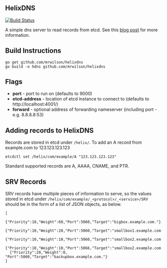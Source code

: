 ## HelixDNS

 [![Build Status](https://travis-ci.org/mrwilson/helixdns.png?branch=master)](https://travis-ci.org/mrwilson/helixdns)

  A simple dns server to read records from etcd. See this [blog post](http://probablyfine.co.uk/2014/03/02/serving-dns-records-from-etcd/) for more information.

## Build Instructions

    go get github.com/mrwilson/helixdns
    go build -o hdns github.com/mrwilson/helixdns

## Flags

 * **port** - port to run on (defaults to 9000)
 * **etcd-address** - location of etcd instance to connect to (defaults to http://localhost:4001/)
 * **forward** - optional address of forwarding nameserver (including port - e.g. 8.8.8.8:53)

## Adding records to HelixDNS

Records are stored in etcd under `/helix/`. To add an A record from example.com to 123.123.123.123

    etcdctl set /helix/com/example/A "123.123.123.123"

Standard supported records are A, AAAA, CNAME, and PTR.

## SRV Records

  SRV records have multiple pieces of information to serve, so the values stored in etcd under `/helix/com/example/_<protocol>/_<service>/SRV` should be in the form of a list of JSON objects, as below.

    [
      {"Priority":10,"Weight":60,"Port":5060,"Target":"bigbox.example.com."},
      {"Priority":10,"Weight":20,"Port":5060,"Target":"smallbox1.example.com."},
      {"Priority":10,"Weight":10,"Port":5060,"Target":"smallbox2.example.com."},
      {"Priority":10,"Weight":10,"Port":5066,"Target":"smallbox2.example.com."},
      {"Priority":20,"Weight":0, "Port":5060,"Target":"backupbox.example.com."}
    ]
